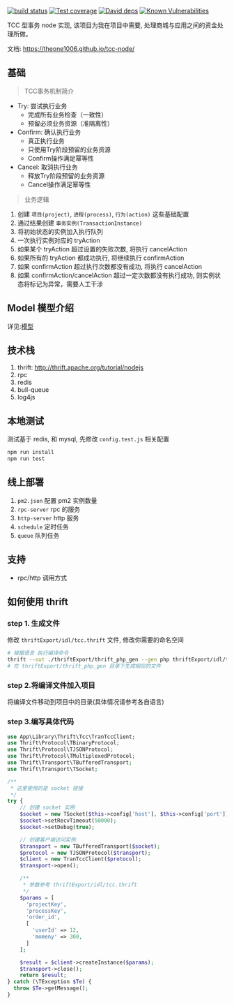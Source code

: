 
[![build status][travis-image]][travis-url]
[![Test coverage][codecov-image]][codecov-url]
[![David deps][david-image]][david-url]
[![Known Vulnerabilities][snyk-image]][snyk-url]

[travis-image]: https://img.shields.io/travis/TheOne1006/tcc-node.svg?style=flat-square
[travis-url]: https://travis-ci.org/TheOne1006/tcc-node
[codecov-image]: https://img.shields.io/codecov/c/github/TheOne1006/tcc-node.svg?style=flat-square
[codecov-url]: https://codecov.io/github/TheOne1006/tcc-node?branch=master
[david-image]: https://img.shields.io/david/TheOne1006/tcc-node.svg?style=flat-square
[david-url]: https://david-dm.org/TheOne1006/tcc-node
[snyk-image]: https://snyk.io/test/npm/tcc-node/badge.svg?style=flat-square
[snyk-url]: https://snyk.io/test/npm/tcc-node
[download-image]: https://img.shields.io/npm/dm/tcc-node.svg?style=flat-square

TCC 型事务 node 实现, 该项目为我在项目中需要, 处理商城与应用之间的资金处理所做。

文档: <https://theone1006.github.io/tcc-node/>

## 基础

> TCC事务机制简介

- Try: 尝试执行业务
  - 完成所有业务检查（一致性）
  - 预留必须业务资源（准隔离性）
- Confirm: 确认执行业务
  - 真正执行业务
  - 只使用Try阶段预留的业务资源
  - Confirm操作满足幂等性
- Cancel: 取消执行业务
  - 释放Try阶段预留的业务资源
  - Cancel操作满足幂等性

> 业务逻辑

1. 创建 `项目(project)`, `进程(process)`, `行为(action)` 这些基础配置
2. 通过结果创建 `事务实例(TransactionInstance)`
3. 将初始状态的实例加入执行队列
4. 一次执行实例对应的 tryAction
5. 如果某个 tryAction 超过设置的失败次数, 将执行 cancelAction
6. 如果所有的 tryAction 都成功执行, 将继续执行 confirmAction
7. 如果 confirmAction 超过执行次数都没有成功, 将执行 cancelAction
8. 如果 confirmAction/cancelAction 超过一定次数都没有执行成功, 则实例状态将标记为异常，需要人工干涉

## Model 模型介绍

详见:[模型](./model.html)

## 技术栈

1. thrift: <http://thrift.apache.org/tutorial/nodejs>
2. rpc
3. redis
4. bull-queue
5. log4js

## 本地测试

测试基于 redis, 和 mysql, 先修改 `config.test.js` 相关配置

```bash
npm run install
npm run test
```

## 线上部署

1. `pm2.json` 配置 pm2 实例数量
2. `rpc-server` rpc 的服务
3. `http-server` http 服务
4. `schedule` 定时任务
5. `queue` 队列任务

## 支持

- rpc/http 调用方式

## 如何使用 thrift

### step 1. 生成文件

修改 `thriftExport/idl/tcc.thrift` 文件, 修改你需要的命名空间

```bash
# 根据语言 执行编译命令
thrift --out ./thriftExport/thrift_php_gen --gen php thriftExport/idl/tcc.thrift
# 在 thriftExport/thrift_php_gen 目录下生成相应的文件
```

### step 2.将编译文件加入项目

将编译文件移动到项目中的目录(具体情况请参考各自语言)

### step 3.编写具体代码
```php
use App\Library\Thrift\Tcc\TranTccClient;
use Thrift\Protocol\TBinaryProtocol;
use Thrift\Protocol\TJSONProtocol;
use Thrift\Protocol\TMultiplexedProtocol;
use Thrift\Transport\TBufferedTransport;
use Thrift\Transport\TSocket;

/**
 * 这里使用的是 socket 链接
 */
try {
    // 创建 socket 实例
    $socket = new TSocket($this->config['host'], $this->config['port']);
    $socket->setRecvTimeout(50000);
    $socket->setDebug(true);

    // 创建客户端访问实例
    $transport = new TBufferedTransport($socket);
    $protocol = new TJSONProtocol($transport);
    $client = new TranTccClient($protocol);
    $transport->open();

    /**
     * 参数参考 thriftExport/idl/tcc.thrift
     */
    $params = [
      'projectKey',
      'processKey',
      'order_id',
      [
        'userId' => 12,
        'momeny' => 300,
      ]
    ];

    $result = $client->createInstance($params);
    $transport->close();
    return $result;
} catch (\TException $Te) {
  throw $Te->getMessage();
}
```
